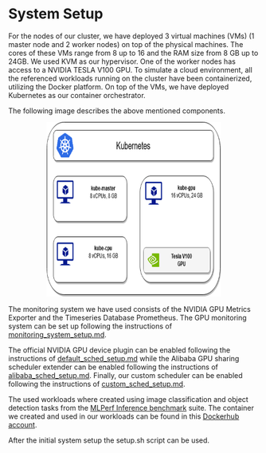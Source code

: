 # System Setup

For the nodes of our cluster, we have deployed 3 virtual machines (VMs) (1 master node and 2 worker nodes) on top of the physical machines. The cores of these VMs range from 8 up to 16 and the RAM size from 8 GB up to 24GB. We used KVM as our hypervisor. One of the worker nodes has access to a NVIDIA TESLA V100 GPU. To simulate a cloud environment, all the referenced workloads running on the cluster have been containerized, utilizing the Docker platform. On top of the VMs, we have deployed Kubernetes as our container orchestrator.

The following image describes the above mentioned components.

<p align="center">
    <img src="images/experimentalInfrastrusture.png" width="350" height="350">
</p>

The monitoring system we have used consists of the NVIDIA GPU Metrics Exporter and the Timeseries Database Prometheus. The GPU monitoring system can be set up following the instructions of [monitoring_system_setup.md](monitoring_system_setup.md).

The official NVIDIA GPU device plugin can be enabled following the instructions of [default_sched_setup.md](default_sched_setup.md) while the Alibaba GPU sharing scheduler extender can be enabled following the instructions of [alibaba_sched_setup.md](alibaba_sched_setup.md). Finally, our custom scheduler can be enabled following the instructions of [custom_sched_setup.md](custom_sched_setup.md).

The used workloads where created using image classification and object detection tasks from the [MLPerf Inference benchmark](https://mlperf.org/inference-overview/) suite. The container we created and used in our workloads can be found in this [Dockerhub account](https://hub.docker.com/search?q=aferikoglou&type=image).

After the initial system setup the setup.sh script can be used.
